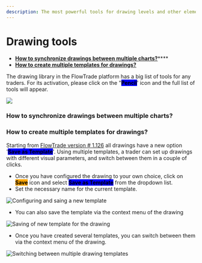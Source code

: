 ```yaml
---
description: The most powerful tools for drawing levels and other elements on the chart
---
```


# Drawing tools

* [**How to synchronize drawings between multiple charts?**](drawing-tools.md#how-to-synchronize-drawings-between-multiple-charts)\*\*\*\*
* [**How to create multiple templates for drawings?**](drawing-tools.md#how-to-create-multiple-templates-for-drawings)

The drawing library in the FlowTrade platform has a big list of tools for any traders. For its activation, please click on the "<mark style="background-color:blue;">**Pencil**</mark>' icon and the full list of tools will appear.

![](<../../.gitbook/assets/image (359).png>)

### How to synchronize drawings between multiple charts?

### How to create multiple templates for drawings?

Starting from [FlowTrade version # 1.126](https://www.flowtrade.com/release-notes) all drawings have a new option '<mark style="background-color:blue;">**Save as Template**</mark>'. Using multiple templates, a trader can set up drawings with different visual parameters, and switch between them in a couple of clicks.

* Once you have configured the drawing to your own choice, click on <mark style="background-color:orange;">**Save**</mark> icon and select <mark style="background-color:blue;">**Save as Template**</mark> from the dropdown list.
* Set the necessary name for the current template.

![Configuring and saing a new template](<../../.gitbook/assets/image (348) (2).png>)

* You can also save the template via the context menu of the drawing

![Saving of new template for the drawing](<../../.gitbook/assets/image (357).png>)

* Once you have created several templates, you can switch between them via the context menu of the drawing.

![Switching between multiple drawing templates](<../../.gitbook/assets/drawings templates.gif>)
